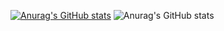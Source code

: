 [![Anurag's GitHub stats](https://github-readme-stats.vercel.app/api?username=HoangNguyen0309)](https://github.com/anuraghazra/github-readme-stats)
![Anurag's GitHub stats](https://github-readme-stats.vercel.app/api?username=HoangNguyen0309&count_private=true)

